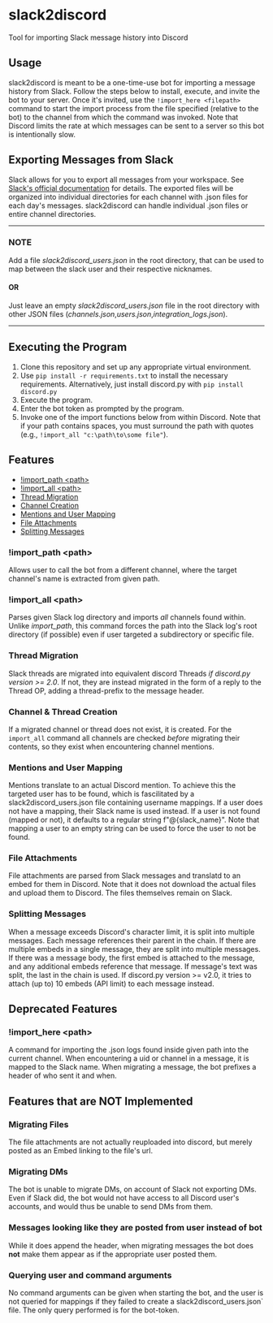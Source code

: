 # slack2discord
Tool for importing Slack message history into Discord

## Usage
slack2discord is meant to be a one-time-use bot for importing a message history from Slack. Follow the steps below to install, execute, and invite the bot to your server. Once it's invited, use the ``!import_here <filepath>`` command to start the import process from the file specified (relative to the bot) to the channel from which the command was invoked. Note that Discord limits the rate at which messages can be sent to a server so this bot is intentionally slow.

## Exporting Messages from Slack
Slack allows for you to export all messages from your workspace. See [Slack's official documentation](https://slack.com/help/articles/201658943-Export-your-workspace-data) for details. The exported files will be organized into individual directories for each channel with .json files for each day's messages. slack2discord can handle individual .json files or entire channel directories.

---
### **NOTE**

Add a file _slack2discord_users.json_ in the root directory, that can be used to map between the slack user and their respective nicknames. 

#### OR 

Just leave an empty _slack2discord_users.json_ file in the root directory with other JSON files (_channels.json_,_users.json_,_integration_logs.json_).

---

## Executing the Program
1. Clone this repository and set up any appropriate virtual environment.
1. Use ``pip install -r requirements.txt`` to install the necessary requirements. Alternatively, just install discord.py with ``pip install discord.py``
1. Execute the program.
1. Enter the bot token as prompted by the program.
1. Invoke one of the import functions below from within Discord. Note that if your path contains spaces, you must surround the path with quotes (e.g., ``!import_all "c:\path\to\some file"``).

## Features
- [!import_path &lt;path&gt;](#import_path-path)
- [!import_all &lt;path&gt;](#import_all-path)
- [Thread Migration](#thread-migration)
- [Channel Creation](#channel-creation)
- [Mentions and User Mapping](#mentions-and-user-mapping)
- [File Attachments](#file-attachments)
- [Splitting Messages](#splitting-messages)

### !import_path &lt;path&gt;
Allows user to call the bot from a different channel, where the target channel's name is extracted from given path.

### !import_all &lt;path&gt;
Parses given Slack log directory and imports *all* channels found within.
Unlike *import_path*, this command forces the path into the Slack log's root directory (if possible) even if user targeted a subdirectory or specific file.

### Thread Migration
Slack threads are migrated into equivalent discord Threads *if discord.py version >= 2.0*.
If not, they are instead migrated in the form of a reply to the Thread OP, adding a thread-prefix to the message header. 

### Channel & Thread Creation
If a migrated channel or thread does not exist, it is created.
For the `import_all` command all channels are checked *before* migrating their contents, so they exist when encountering channel mentions.

### Mentions and User Mapping
Mentions translate to an actual Discord mention.
To achieve this the targeted user has to be found, which is fascilitated by a slack2discord_users.json file containing username mappings.
If a user does not have a mapping, their Slack name is used instead.
If a user is not found (mapped or not), it defaults to a regular string f"@{slack_name}".
Note that mapping a user to an empty string can be used to force the user to not be found.

### File Attachments
File attachments are parsed from Slack messages and translatd to an embed for them in Discord.
Note that it does not download the actual files and upload them to Discord. The files themselves remain on Slack.

### Splitting Messages
When a message exceeds Discord's character limit, it is split into multiple messages.
Each message references their parent in the chain.
If there are multiple embeds in a single message, they are split into multiple messages.
If there was a message body, the first embed is attached to the message, and any additional embeds reference that message. If message's text was split, the last in the chain is used.
If discord.py version >= v2.0, it tries to attach (up to) 10 embeds (API limit) to each message instead.

## Deprecated Features
### !import_here &lt;path&gt;
A command for importing the .json logs found inside given path into the current channel.
When encountering a uid or channel in a message, it is mapped to the Slack name.
When migrating a message, the bot prefixes a header of who sent it and when.

## Features that are NOT Implemented
### Migrating Files
The file attachments are not actually reuploaded into discord, but merely posted as an Embed linking to the file's url.

### Migrating DMs
The bot is unable to migrate DMs, on account of Slack not exporting DMs.
Even if Slack did, the bot would not have access to all Discord user's accounts, and would thus be unable to send DMs from them.

### Messages looking like they are posted from user instead of bot
While it does append the header, when migrating messages the bot does **not** make them appear as if the appropriate user posted them.

### Querying user and command arguments
No command arguments can be given when starting the bot, and the user is not queried for mappings if they failed to create a slack2discord_users.json` file. The only query performed is for the bot-token.
